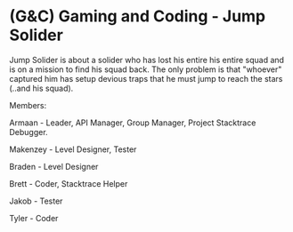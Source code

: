 # (G&C) Gaming and Coding - Jump Solider

Jump Solider is about a solider who has lost his entire his entire squad and is on a mission to find his squad back. The only problem is that "whoever" captured him has setup devious traps that he must jump to reach the stars (..and his squad).

Members:

Armaan - Leader, API Manager, Group Manager, Project Stacktrace Debugger.


Makenzey - Level Designer, Tester


Braden - Level Designer


Brett - Coder, Stacktrace Helper


Jakob - Tester


Tyler - Coder

